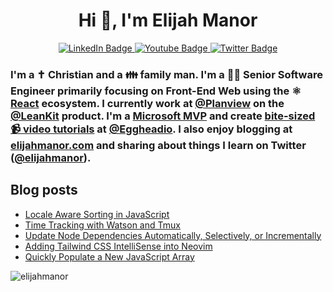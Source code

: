 <h1 align="center">Hi 👋, I'm Elijah Manor</h1>

<div id="badges" align="center">
  <a href="https://www.linkedin.com/in/elijahmanor/">
    <img src="https://img.shields.io/badge/LinkedIn-blue?style=for-the-badge&logo=linkedin&logoColor=white" alt="LinkedIn Badge"/>
  </a>
  <a href="https://www.youtube.com/manorisms">
    <img src="https://img.shields.io/badge/YouTube-red?style=for-the-badge&logo=youtube&logoColor=white" alt="Youtube Badge"/>
  </a>
  <a href="https://twitter.com/elijahmanor">
    <img src="https://img.shields.io/badge/Twitter-blue?style=for-the-badge&logo=twitter&logoColor=white" alt="Twitter Badge"/>
  </a>
</div>

<h3 class="prose dark:prose-dark mb-8 max-w-max">I'm a ✝️ Christian and a  👪 family man. I'm a 👨&zwj;💻 Senior Software Engineer primarily focusing on Front-End Web using the ⚛️ <a href="https://reactjs.org/">React</a> ecosystem. I currently work at <a href="https://twitter.com/Planview">@Planview</a> on the <a href="https://twitter.com/LeanKit">@LeanKit</a> product. I'm a <a href="https://mvp.microsoft.com/en-us/PublicProfile/4025706?fullName=Elijah%20Manor">Microsoft MVP</a> and create <a href="https://egghead.io/instructors/elijah-manor?af=2rdckc">bite-sized 📹 video tutorials</a> at <a href="https://twitter.com/eggheadio">@Eggheadio</a>. I also enjoy blogging at <a href="https://elijahmanor.com">elijahmanor.com</a> and sharing about things I learn on Twitter (<a href="https://twitter.com/elijahmanor">@elijahmanor</a>).</h3>

## Blog posts
<!-- BLOG-POST-LIST:START -->
- [Locale Aware Sorting in JavaScript](https://elijahmanor.com/byte/js-locale-sort)
- [Time Tracking with Watson and Tmux](https://elijahmanor.com/blog/watson-tmux)
- [Update Node Dependencies Automatically, Selectively, or Incrementally](https://elijahmanor.com/byte/update-node-deps)
- [Adding Tailwind CSS IntelliSense into Neovim](https://elijahmanor.com/blog/neovim-tailwindcss)
- [Quickly Populate a New JavaScript Array](https://elijahmanor.com/byte/js-fill-array)
<!-- BLOG-POST-LIST:END -->

<p align="left"><img src="https://komarev.com/ghpvc/?username=elijahmanor&label=Profile%20views&color=0e75b6&style=flat" alt="elijahmanor" /></p>
